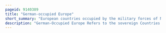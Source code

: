 ```yaml
---
pageid: 9140389
title: "German-occupied Europe"
short_summary: "European countries occupied by the military forces of Nazi Germany"
description: "German-Occupied Europe Refers to the sovereign Countries of Europe which were wholly or partly militarily occupied and civil-occupied, including Puppet Governments, by the military Forces and the Government of Nazi Germany at various Times between 1939 and 1945, during World War Ii, administered by the Nazi Regime under the Dictatorship of Adolf Hitler."
---
```

